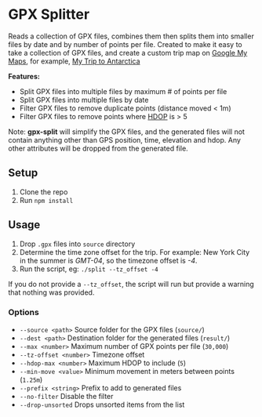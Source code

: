 # GPX Splitter

Reads a collection of GPX files, combines them then splits them into smaller
files by date and by number of points per file. Created to make it easy to
take a collection of GPX files, and create a custom trip map on
[Google My Maps](https://www.google.com/maps/d/), for example,
[My Trip to Antarctica](https://drive.google.com/open?id=1cfu2TLgLhMZqVT-rOclOa47CLeg)

**Features:**

* Split GPX files into multiple files by maximum # of points per file
* Split GPX files into multiple files by date
* Filter GPX files to remove duplicate points (distance moved < 1m)
* Filter GPX files to remove points where
  [HDOP](https://en.m.wikipedia.org/wiki/Dilution_of_precision_(navigation)#Meaning_of_DOP_Values)
  is > 5

Note: **gpx-split** will simplify the GPX files, and the generated files will
not contain anything other than GPS position, time, elevation and hdop. Any
other attributes will be dropped from the generated file.

## Setup

1. Clone the repo
2. Run `npm install`

## Usage

1. Drop `.gpx` files into `source` directory
2. Determine the time zone offset for the trip. For example: New York City in
   the summer is _GMT-04_, so the timezone offset is _-4_.
3. Run the script, eg: `./split --tz_offset -4`

If you do not provide a `--tz_offset`, the script will run but provide a warning
that nothing was provided.

### Options

* `--source <path>` Source folder for the GPX files (`source/`)
* `--dest <path>` Destination folder for the generated files (`result/`)
* `--max <number>` Maximum number of GPX points per file (`30,000`)
* `--tz-offset <number>` Timezone offset
* `--hdop-max <number>` Maximum HDOP to include (`5`)
* `--min-move <value>` Minimum movement in meters between points (`1.25m`)
* `--prefix <string>` Prefix to add to generated files
* `--no-filter` Disable the filter
* `--drop-unsorted` Drops unsorted items from the list
